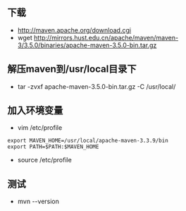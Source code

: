 
## 下载
- http://maven.apache.org/download.cgi
- wget http://mirrors.hust.edu.cn/apache/maven/maven-3/3.5.0/binaries/apache-maven-3.5.0-bin.tar.gz

## 解压maven到/usr/local目录下
- tar -zvxf apache-maven-3.5.0-bin.tar.gz -C /usr/local/

## 加入环境变量
- vim /etc/profile

```
export MAVEN_HOME=/usr/local/apache-maven-3.3.9/bin
export PATH=$PATH:$MAVEN_HOME
```

- source /etc/profile

## 测试
- mvn --version
